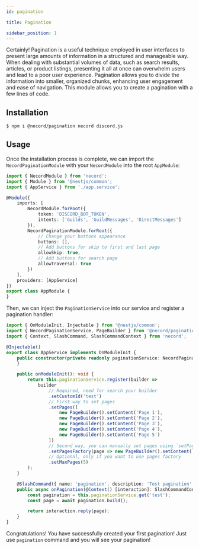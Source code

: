 ```yaml
---
id: pagination

title: Pagination

sidebar_position: 1
---
```


Certainly! Pagination is a useful technique employed in user interfaces to present large amounts of information in a structured and
manageable way. When dealing with substantial volumes of data, such as search results, articles, or product listings, presenting it all at
once can overwhelm users and lead to a poor user experience. Pagination allows you to divide the information into smaller, organized chunks,
enhancing user engagement and ease of navigation. This module allows you to create a pagination with a few lines of code.

## Installation

```bash npm2yarn
$ npm i @necord/pagination necord discord.js
```

## Usage

Once the installation process is complete, we can import the `NecordPaginationModule` with your `NecordModule` into the root `AppModule`:

```typescript
import { NecordModule } from 'necord';
import { Module } from '@nestjs/common';
import { AppService } from './app.service';

@Module({
    imports: [
        NecordModule.forRoot({
            token: 'DISCORD_BOT_TOKEN',
            intents: ['Guilds', 'GuildMessages', 'DirectMessages']
        }),
        NecordPaginationModule.forRoot({
            // Change your buttons appearance
            buttons: [],
            // Add buttons for skip to first and last page
            allowSkip: true,
            // Add buttons for search page
            allowTraversal: true
        })
    ],
    providers: [AppService]
})
export class AppModule {
}
```

Then, we can inject the `PaginationService` into our service and register a pagination handler:

```typescript
import { OnModuleInit, Injectable } from '@nestjs/common';
import { NecordPaginationService, PageBuilder } from '@necord/pagination';
import { Context, SlashCommand, SlashCommandContext } from 'necord';

@Injectable()
export class AppService implements OnModuleInit {
    public constructor(private readonly paginationService: NecordPaginationService) {
    }

    public onModuleInit(): void {
        return this.paginationService.register(builder =>
            builder
                // Required, need for search your builder
                .setCustomId('test')
                // First way to set pages
                .setPages([
                    new PageBuilder().setContent('Page 1'),
                    new PageBuilder().setContent('Page 2'),
                    new PageBuilder().setContent('Page 3'),
                    new PageBuilder().setContent('Page 4'),
                    new PageBuilder().setContent('Page 5')
                ])
                // Second way, you can manually set pages using `setPages` method
                .setPagesFactory(page => new PageBuilder().setContent(`Page ${page}`))
                // Optional, only if you want to use pages factory
                .setMaxPages(5)
        );
    }

    @SlashCommand({ name: 'pagination', description: 'Test pagination' })
    public async onPagination(@Context() [interaction]: SlashCommandContext) {
        const pagination = this.paginationService.get('test');
        const page = await pagination.build();

        return interaction.reply(page);
    }
}
```

Congratulations! You have successfully created your first pagination!
Just use `pagination` command and you will see your pagination!
